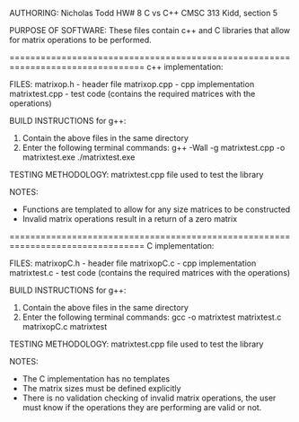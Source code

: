 AUTHORING:
Nicholas Todd
HW# 8 C vs C++
CMSC 313
Kidd, section 5

PURPOSE OF SOFTWARE:
These files contain c++ and C libraries that allow for matrix operations to be performed.

================================================================================
c++ implementation:

FILES:
matrixop.h - header file
matrixop.cpp - cpp implementation
matrixtest.cpp - test code (contains the required matrices with the operations)

BUILD INSTRUCTIONS for g++:
1. Contain the above files in the same directory
2. Enter the following terminal commands:
g++ -Wall -g matrixtest.cpp -o matrixtest.exe
./matrixtest.exe

TESTING METHODOLOGY:
matrixtest.cpp file used to test the library

NOTES:
- Functions are templated to allow for any size matrices to be constructed
- Invalid matrix operations result in a return of a zero matrix

================================================================================
C implementation:

FILES:
matrixopC.h - header file
matrixopC.c - cpp implementation
matrixtest.c - test code (contains the required matrices with the operations)

BUILD INSTRUCTIONS for g++:
1. Contain the above files in the same directory
2. Enter the following terminal commands:
gcc -o matrixtest matrixtest.c matrixopC.c
matrixtest

TESTING METHODOLOGY:
matrixtest.cpp file used to test the library

NOTES:
- The C implementation has no templates
- The matrix sizes must be defined explicitly
- There is no validation checking of invalid matrix operations, the user must know if the operations they are performing are valid or not.
